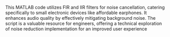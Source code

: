 
This MATLAB code utilizes FIR and IIR filters for noise cancellation, catering specifically to small electronic devices like affordable earphones. It enhances audio quality by effectively mitigating background noise. The script is a valuable resource for engineers, offering a technical exploration of noise reduction implementation for an improved user experience

